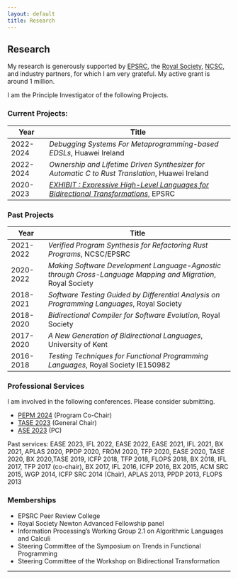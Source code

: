 ```yaml
---
layout: default
title: Research
---
```

## Research

My research is generously supported by [EPSRC](https://epsrc.ukri.org/), the [Royal Society](https://royalsociety.org/), [NCSC](https://www.ncsc.gov.uk/), and industry partners, for which I am very grateful. My active grant is around 1 million. 

I am the Principle Investigator of the following Projects. 

### Current Projects: 

Year | Title 
-----|-----------
2022-2024 | *Debugging Systems For Metaprogramming-based EDSLs*, Huawei Ireland
2022-2024 | *Ownership and Lifetime Driven Synthesizer for Automatic C to Rust Translation*, Huawei Ireland
2020-2023 | [*EXHIBIT : Expressive High-Level Languages for Bidirectional Transformations*](https://gow.epsrc.ukri.org/NGBOViewGrant.aspx?GrantRef=EP/T008911/1), EPSRC


### Past Projects

Year | Title 
---|-----------
2021-2022 | *Verified Program Synthesis for Refactoring Rust Programs*, NCSC/EPSRC
2020-2022 | *Making Software Development Language-Agnostic through Cross-Language Mapping and Migration*, Royal Society 
2018-2021 | *Software Testing Guided by Differential Analysis on Programming Languages*, Royal Society 
2018-2020 | *Bidirectional Compiler for Software Evolution*, Royal Society
2017-2020 | *A New Generation of Bidirectional Languages*, University of Kent
2016-2018 | *Testing Techniques for Functional Programming Languages*, Royal Society IE150982  

### Professional Services

I am involved in the following conferences. Please consider submitting. 

* [PEPM 2024]() (Program Co-Chair)
* [TASE 2023](https://bristolpl.github.io/tase2023/) (General Chair)
* [ASE 2023](https://conf.researchr.org/home/ase-2023) (PC)

Past services: EASE 2023, IFL 2022, EASE 2022, EASE 2021, IFL 2021, BX 2021, APLAS 2020, PPDP 2020, FROM 2020, TFP 2020, EASE 2020, TASE 2020, BX 2020,TASE 2019, ICFP 2018, TFP 2018, FLOPS 2018, BX 2018, IFL 2017, TFP 2017 (co-chair), BX 2017, IFL 2016, ICFP 2016, BX 2015, ACM SRC 2015, WGP 2014, ICFP SRC 2014 (Chair), APLAS 2013, PPDP 2013, FLOPS 2013

### Memberships

* EPSRC Peer Review College 
* Royal Society Newton Advanced Fellowship panel
* Information Processing’s Working Group 2.1 on Algorithmic Languages and Calculi
* Steering Committee of the Symposium on Trends in Functional Programming
* Steering Committee of the Workshop on Bidirectional Transformation

---
